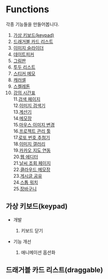 # Functions
각종 기능들을 만들어봅니다.   

1. [가상 키보드(keypad)](#가상-키보드(keypad))  
2. [드래거블 카드 리스트](#드래거블-카드-리스트(draggable))
3. [이미지 슬라이더]()  
4. [데이트피커]()  
5. [그림판]()  
6. [투두 리스트]()  
7. [스티커 메모]()  
8. [캐러셀]()  
9. [스켈레톤]()  
10. [강의 시간표]()  
11.[검색 페이지]()  
12.[이미지 검색기]()  
13.[계산기]()  
14.[메모장]()   
15.[마우스 이미지 변경]()  
16.[프로젝트 관리 툴]()  
17.[로또 번호 추첨기]()  
18.[이미지 갤러리]()  
19.[카카오 지도 연동]()  
20.[웹 에디터]()  
21.[날씨 조회 페이지]()  
22.[클라우드 메모장]()  
23.[게시글 공유]()  
24.[스톱 워치]()  
25.[장바구니]()  

## 가상 키보드(keypad)
- 개발
  1. 키보드 닫기


- 기능 개선
  1. 애니메이션 옵션화

## 드래거블 카드 리스트(draggable)

